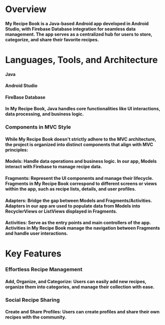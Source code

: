 # Overview
#### My Recipe Book is a Java-based Android app developed in Android Studio, with Firebase Database integration for seamless data management. The app serves as a centralized hub for users to store, categorize, and share their favorite recipes.

# Languages, Tools, and Architecture
#### Java
#### Android Studio
#### FireBase Database


#### In My Recipe Book, Java handles core functionalities like UI interactions, data processing, and business logic.
### Components in MVC Style

#### While My Recipe Book doesn't strictly adhere to the MVC architecture, the project is organized into distinct components that align with MVC principles:

 #### Models: Handle data operations and business logic. In our app, Models interact with Firebase to manage recipe data.

 #### Fragments: Represent the UI components and manage their lifecycle. Fragments in My Recipe Book correspond to different screens or views within the app, such as recipe lists, details, and user profiles.

 #### Adapters: Bridge the gap between Models and Fragments/Activities. Adapters in our app are used to populate data from Models into RecyclerViews or ListViews displayed in Fragments.

 #### Activities: Serve as the entry points and main controllers of the app. Activities in My Recipe Book manage the navigation between Fragments and handle user interactions.

 # Key Features
 ### Effortless Recipe Management
 #### Add, Organize, and Categorize: Users can easily add new recipes, organize them into categories, and manage their collection with ease.
 ### Social Recipe Sharing
 #### Create and Share Profiles: Users can create profiles and share their own recipes with the community.

 


 

 
 
